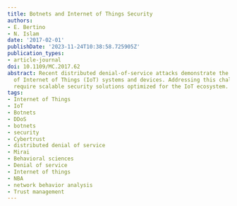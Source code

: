 ```yaml
---
title: Botnets and Internet of Things Security
authors:
- E. Bertino
- N. Islam
date: '2017-02-01'
publishDate: '2023-11-24T10:38:58.725905Z'
publication_types:
- article-journal
doi: 10.1109/MC.2017.62
abstract: Recent distributed denial-of-service attacks demonstrate the high vulnerability
  of Internet of Things (IoT) systems and devices. Addressing this challenge will
  require scalable security solutions optimized for the IoT ecosystem.
tags:
- Internet of Things
- IoT
- Botnets
- DDoS
- botnets
- security
- Cybertrust
- distributed denial of service
- Mirai
- Behavioral sciences
- Denial of service
- Internet of things
- NBA
- network behavior analysis
- Trust management
---
```

